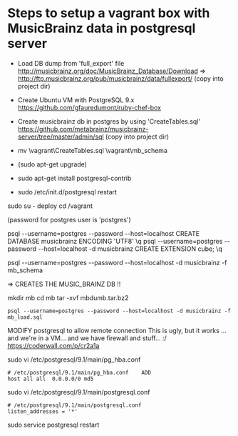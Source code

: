 
# Steps to setup a vagrant box with MusicBrainz data in postgresql server

- Load DB dump from 'full_export' file
http://musicbrainz.org/doc/MusicBrainz_Database/Download
=>  http://ftp.musicbrainz.org/pub/musicbrainz/data/fullexport/
(copy into project dir)


- Create Ubuntu VM with PostgreSQL 9.x
https://github.com/gfauredumont/ruby-chef-box


- Create musicbrainz db in postgres by using 'CreateTables.sql'
https://github.com/metabrainz/musicbrainz-server/tree/master/admin/sql
(copy into project dir)



- mv \vagrant\CreateTables.sql \vagrant\mb_schema

- (sudo apt-get upgrade)
- sudo apt-get install postgresql-contrib
- sudo /etc/init.d/postgresql restart

sudo su - deploy
cd /vagrant

(password for postgres user is 'postgres')

psql --username=postgres --password --host=localhost
  CREATE DATABASE musicbrainz ENCODING 'UTF8'
  \q
psql --username=postgres --password --host=localhost -d musicbrainz
  CREATE EXTENSION cube;
  \q

psql --username=postgres --password --host=localhost -d musicbrainz -f mb_schema

=> CREATES THE MUSIC_BRAINZ DB !!


mkdir mb
cd mb
tar -xvf mbdumb.tar.bz2


```
psql --username=postgres --password --host=localhost -d musicbrainz -f mb_load.sql
```


MODIFY postgresql to allow remote connection
This is ugly, but it works ... and we're in a VM... and we have firewall and stuff... :/
https://coderwall.com/p/cr2a1a


sudo vi /etc/postgresql/9.1/main/pg_hba.conf
```
# /etc/postgresql/9.1/main/pg_hba.conf    ADD
host all all  0.0.0.0/0 md5
```

sudo vi /etc/postgresql/9.1/main/postgresql.conf
```
# /etc/postgresql/9.1/main/postgresql.conf
listen_addresses = '*'
```

sudo service postgresql restart
